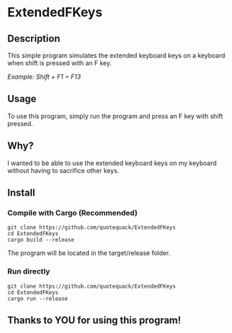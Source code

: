 # ExtendedFKeys
## Description
This simple program simulates the extended keyboard keys on a keyboard when shift is pressed with an F key.

*Example: Shift + F1 = F13*
## Usage
To use this program, simply run the program and press an F key with shift pressed.
## Why?
I wanted to be able to use the extended keyboard keys on my keyboard without having to sacrifice other keys.
## Install
### Compile with Cargo (Recommended)
```
git clone https://github.com/quotequack/ExtendedFKeys
cd ExtendedFKeys
cargo build --release
```
The program will be located in the target/release folder.
### Run directly
```
git clone https://github.com/quotequack/ExtendedFKeys
cd ExtendedFKeys
cargo run --release
```
## Thanks to YOU for using this program!